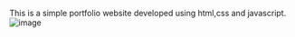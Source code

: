  This is a simple portfolio website developed using html,css and javascript.
![image](https://github.com/jigar-lamba/Portfolio/assets/139634568/accc3e2e-b1fc-4058-9db1-d52f35a22f76)


 
